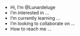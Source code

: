 - Hi, I’m @Lunardeluge
- I’m interested in ...
- I’m currently learning ...
- I’m looking to collaborate on ...
- How to reach me ...

<!---
Lunardeluge/Lunardeluge is a ✨ special ✨ repository because its `README.md` (this file) appears on your GitHub profile.
You can click the Preview link to take a look at your changes.
--->
